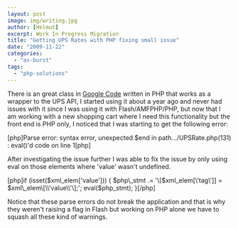 ```yaml
---
layout: post
image: img/writing.jpg
author: [Helmut]
excerpt: Work In Progress Migration
title: "Getting UPS Rates with PHP fixing small issue"
date: "2009-11-22"
categories: 
  - "as-burst"
tags: 
  - "php-solutions"
---
```


There is an great class in [Google Code](http://code.google.com/p/ups-php/) written in PHP that works as a wrapper to the UPS API, I started using it about a year ago and never had issues with it since I was using it with Flash/AMFPHP/PHP, but now that I am working with a new shopping cart where I need this functionality but the front end is PHP only, I noticed that I was starting to get the following error:

\[php\]Parse error: syntax error, unexpected $end in path.../UPSRate.php(131) : eval()'d code on line 1\[php\]

After investigating the issue further I was able to fix the issue by only using eval on those elements where 'value' wasn't undefined.

\[php\]if (isset($xml\_elem\['value'\])) { $php\_stmt .= '\[$xml\_elem\[\\'tag\\'\]\] = $xml\_elem\[\\'value\\'\];'; eval($php\_stmt); }\[/php\]

Notice that these parse errors do not break the application and that is why they weren't raising a flag in Flash but working on PHP alone we have to squash all these kind of warnings.
